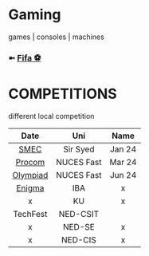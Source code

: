 # Gaming
games | consoles | machines

### ➼ [Fifa ⚽](Fifa)


# COMPETITIONS
different local competition

|Date|Uni|Name|
|:-:|:-:|:-:|
[SMEC](https://www.facebook.com/ssuet.smec/)|Sir Syed| Jan 24
[Procom](https://www.procom.live/competitions/fifa)|NUCES Fast|Mar 24 
[Olympiad](https://www.facebook.com/sportics.nuceskhi)|NUCES Fast|Jun 24
[Enigma](https://enigmaiba.com/modules/fifa/)|IBA|x
x|KU|x
TechFest|NED-CSIT|
x|NED-SE|x
x|NED-CIS|x

